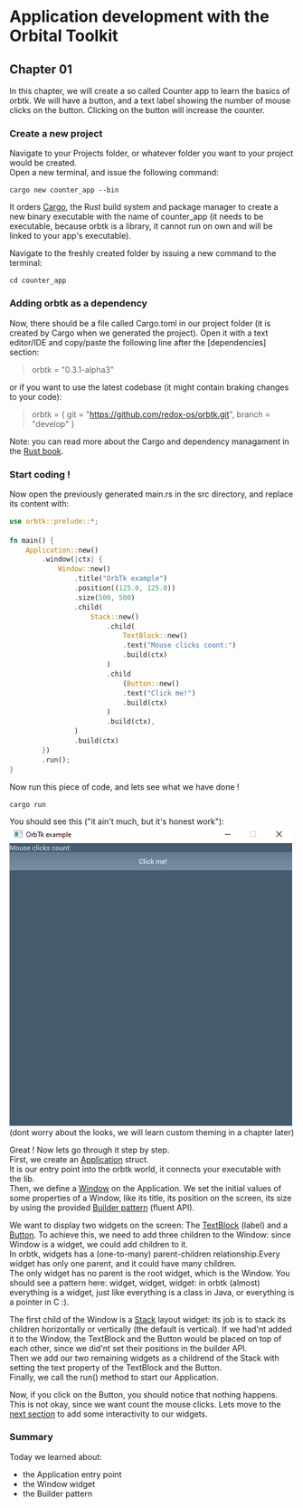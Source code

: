 # Application development with the Orbital Toolkit

## Chapter 01
In this chapter, we will create a so called Counter app to learn the basics of orbtk.
We will have a button, and a text label showing the number of mouse clicks on the button.
Clicking on the button will increase the counter.

### Create a new project
Navigate to your Projects folder, or whatever folder you want to your project would be created.  
Open a new terminal, and issue the following command:

```
cargo new counter_app --bin
```

It orders [Cargo](https://doc.rust-lang.org/cargo/), the Rust build system and package manager to create a new binary executable with the name of counter_app
(it needs to be executable, because orbtk is a library, it cannot run on own and will be linked to your app's executable).

Navigate to the freshly created folder by issuing a new command to the terminal:
```
cd counter_app
```

### Adding orbtk as a dependency
Now, there should be a file called Cargo.toml in our project folder (it is created by Cargo when we generated the project).
Open it with a text editor/IDE and copy/paste the following line after the [dependencies] section:

> orbtk = "0.3.1-alpha3"

or if you want to use the latest codebase (it might contain braking changes to your code):

> orbtk = { git = "https://github.com/redox-os/orbtk.git", branch = "develop" }

Note: you can read more about the Cargo and dependency managament in the [Rust book](https://doc.rust-lang.org/book/ch01-03-hello-cargo.html).

### Start coding !
Now open the previously generated main.rs in the src directory, and replace its content with:

```rust
use orbtk::prelude::*;

fn main() {
    Application::new()
        .window(|ctx| {
            Window::new()
                .title("OrbTk example")
                .position((125.0, 125.0))
                .size(500, 500)
                .child(
                    Stack::new()
                        .child(
                            TextBlock::new()
                            .text("Mouse clicks count:")
                            .build(ctx)
                        )
                        .child
                            (Button::new()
                            .text("Click me!")
                            .build(ctx)
                        )
                        .build(ctx),
                )
                .build(ctx)
        })
        .run();
}

```

Now run this piece of code, and lets see what we have done !
```
cargo run
```

You should see this ("it ain't much, but it's honest work"):  
![counter_app_screenshot_1](./assets/screenshots/counter_1.png)  
(dont worry about the looks, we will learn custom theming in a chapter later)

Great ! Now lets go through it step by step.  
First, we create an [Application](https://github.com/redox-os/orbtk/blob/develop/crates/api/src/application/mod.rs#L23) struct.  
It is our entry point into the orbtk world, it connects your executable with the lib.  
Then, we define a [Window](https://github.com/redox-os/orbtk/blob/develop/crates/widgets/src/window.rs) on the Application.
We set the initial values of some properties of a Window, like its title, its position on the screen, its size by using the provided [Builder pattern](https://en.wikipedia.org/wiki/Builder_pattern) (fluent API).

We want to display two widgets on the screen: The [TextBlock](https://github.com/redox-os/orbtk/blob/develop/crates/widgets/src/text_block.rs) (label) and a [Button](https://github.com/redox-os/orbtk/blob/develop/crates/widgets/src/button.rs).
To achieve this, we need to add three children to the Window: since Window is a widget, we could add children to it.  
In orbtk, widgets has a (one-to-many) parent-children relationship.Every widget has only one parent, and it could have many children.  
The only widget has no parent is the root widget, which is the Window.
You should see a pattern here: widget, widget, widget: in orbtk (almost) everything is a widget, just like everything is a class in Java, or everything is a pointer in C :).

The first child of the Window is a [Stack](https://github.com/redox-os/orbtk/blob/develop/crates/widgets/src/stack.rs) layout widget: its job is to stack its children horizontally or vertically (the default is vertical).
If we had'nt added it to the Window, the TextBlock and the Button would be placed on top of each other, since we did'nt set their positions in the builder API.  
Then we add our two remaining widgets as a childrend of the Stack with setting the text property of the TextBlock and the Button.  
Finally, we call the run() method to start our Application.

Now, if you click on the Button, you should notice that nothing happens.
This is not okay, since we want count the mouse clicks.
Lets move to the [next section](https://github.com/kivimango/orbtk_blog/blob/main/01A_basics.md) to add some interactivity to our widgets.

### Summary
Today we learned about: 
* the Application entry point
* the Window widget
* the Builder pattern